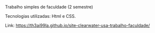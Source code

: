 Trabalho simples de faculdade (2 semestre)

Tecnologias utilizadas: Html e CSS.

Link: https://th3ai99la.github.io/site-clearwater-usa-trabalho-faculdade/
